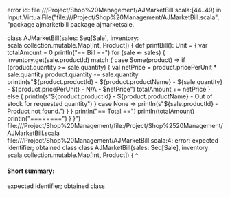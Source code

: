 error id: file://<HOME>/Project/Shop%20Management/AJMarketBill.scala:[44..49) in Input.VirtualFile("file://<HOME>/Project/Shop%20Management/AJMarketBill.scala", "package ajmarketbill
package ajmarketsale.

class AJMarketBill(sales: Seq[Sale], inventory: scala.collection.mutable.Map[Int, Product]) {
  def printBill(): Unit = {
    var totalAmount = 0
    println("== Bill ==")
    for (sale <- sales) {
      inventory.get(sale.productId) match {
        case Some(product) =>
          if (product.quantity >= sale.quantity) {
            val netPrice = product.pricePerUnit * sale.quantity
            product.quantity -= sale.quantity
            println(s"${product.productId} - ${product.productName} - ${sale.quantity} - ${product.pricePerUnit} - N/A - $netPrice")
            totalAmount += netPrice
          } else {
            println(s"${product.productId} - ${product.productName} - Out of stock for requested quantity")
          }
        case None =>
          println(s"${sale.productId} - Product not found.")
      }
    }
    println("== Total ==")
    println(totalAmount)
    println("========")
  }
}")
file://<HOME>/Project/Shop%20Management/file:<HOME>/Project/Shop%2520Management/AJMarketBill.scala
file://<HOME>/Project/Shop%20Management/AJMarketBill.scala:4: error: expected identifier; obtained class
class AJMarketBill(sales: Seq[Sale], inventory: scala.collection.mutable.Map[Int, Product]) {
^
#### Short summary: 

expected identifier; obtained class